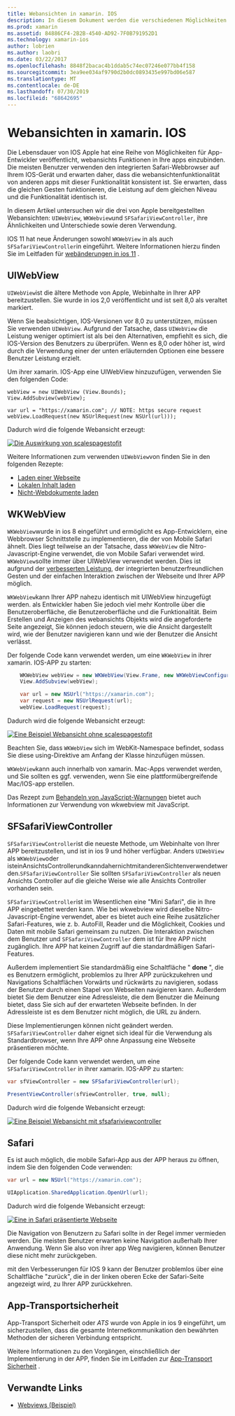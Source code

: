 ```yaml
---
title: Webansichten in xamarin. IOS
description: In diesem Dokument werden die verschiedenen Möglichkeiten beschrieben, wie eine xamarin. IOS-App Webinhalte anzeigen kann. Es erläutert UIWebView, wkwebview, sfsafariviewcontroller, Safari und App-Transportsicherheit.
ms.prod: xamarin
ms.assetid: 84886CF4-2B2B-4540-AD92-7F0B791952D1
ms.technology: xamarin-ios
author: lobrien
ms.author: laobri
ms.date: 03/22/2017
ms.openlocfilehash: 8848f2bacac4b1ddab5c74ec07246e077bb4f158
ms.sourcegitcommit: 3ea9ee034af9790d2b0dc0893435e997bd06e587
ms.translationtype: MT
ms.contentlocale: de-DE
ms.lasthandoff: 07/30/2019
ms.locfileid: "68642695"
---
```

# <a name="web-views-in-xamarinios"></a>Webansichten in xamarin. IOS

Die Lebensdauer von IOS Apple hat eine Reihe von Möglichkeiten für App-Entwickler veröffentlicht, webansichts Funktionen in Ihre apps einzubinden. Die meisten Benutzer verwenden den integrierten Safari-Webbrowser auf Ihrem IOS-Gerät und erwarten daher, dass die webansichtenfunktionalität von anderen apps mit dieser Funktionalität konsistent ist. Sie erwarten, dass die gleichen Gesten funktionieren, die Leistung auf dem gleichen Niveau und die Funktionalität identisch ist.

In diesem Artikel untersuchen wir die drei von Apple bereitgestellten Webansichten: `UIWebView`, `WKWebview`und `SFSafariViewController`, ihre Ähnlichkeiten und Unterschiede sowie deren Verwendung. 

IOS 11 hat neue Änderungen sowohl `WKWebView` in als auch `SFSafariViewController`in eingeführt. Weitere Informationen hierzu finden Sie im Leitfaden für [webänderungen in ios 11](~/ios/platform/introduction-to-ios11/web.md) .

## <a name="uiwebview"></a>UIWebView

`UIWebView`ist die ältere Methode von Apple, Webinhalte in Ihrer APP bereitzustellen. Sie wurde in ios 2,0 veröffentlicht und ist seit 8,0 als veraltet markiert.

Wenn Sie beabsichtigen, IOS-Versionen vor 8,0 zu unterstützen, müssen Sie verwenden `UIWebView`. Aufgrund der Tatsache, dass `UIWebView` die Leistung weniger optimiert ist als bei den Alternativen, empfiehlt es sich, die IOS-Version des Benutzers zu überprüfen. Wenn es 8,0 oder höher ist, wird durch die Verwendung einer der unten erläuternden Optionen eine bessere Benutzer Leistung erzielt.
 
Um ihrer xamarin. IOS-App eine UIWebView hinzuzufügen, verwenden Sie den folgenden Code:
 
```
webView = new UIWebView (View.Bounds);
View.AddSubview(webView);

var url = "https://xamarin.com"; // NOTE: https secure request
webView.LoadRequest(new NSUrlRequest(new NSUrl(url)));
```

Dadurch wird die folgende Webansicht erzeugt:

[![](uiwebview-images/webview.png "Die Auswirkung von scalespagestofit")](uiwebview-images/webview.png#lightbox)

Weitere Informationen zum verwenden `UIWebView`von finden Sie in den folgenden Rezepte:


- [Laden einer Webseite](https://github.com/xamarin/recipes/tree/master/Recipes/ios/content_controls/web_view/load_a_web_page)
- [Lokalen Inhalt laden](https://github.com/xamarin/recipes/tree/master/Recipes/ios/content_controls/web_view/load_local_content)
- [Nicht-Webdokumente laden](https://github.com/xamarin/recipes/tree/master/Recipes/ios/content_controls/web_view/load_non-web_documents)

## <a name="wkwebview"></a>WKWebView

`WKWebView`wurde in ios 8 eingeführt und ermöglicht es App-Entwicklern, eine Webbrowser Schnittstelle zu implementieren, die der von Mobile Safari ähnelt. Dies liegt teilweise an der Tatsache, dass `WKWebView` die Nitro-Javascript-Engine verwendet, die von Mobile Safari verwendet wird. `WKWebView`sollte immer über UIWebView verwendet werden. Dies ist aufgrund der [verbesserten Leistung](http://blog.initlabs.com/post/100113463211/wkwebview-vs-uiwebview), der integrierten benutzerfreundlichen Gesten und der einfachen Interaktion zwischen der Webseite und Ihrer APP möglich.
  
`WKWebView`kann Ihrer APP nahezu identisch mit UIWebView hinzugefügt werden. als Entwickler haben Sie jedoch viel mehr Kontrolle über die Benutzeroberfläche, die Benutzeroberfläche und die Funktionalität. Beim Erstellen und Anzeigen des webansichts Objekts wird die angeforderte Seite angezeigt, Sie können jedoch steuern, wie die Ansicht dargestellt wird, wie der Benutzer navigieren kann und wie der Benutzer die Ansicht verlässt.  

Der folgende Code kann verwendet werden, um eine `WKWebView` in ihrer xamarin. IOS-APP zu starten:

```csharp
    WKWebView webView = new WKWebView(View.Frame, new WKWebViewConfiguration());
    View.AddSubview(webView);

    var url = new NSUrl("https://xamarin.com");
    var request = new NSUrlRequest(url);
    webView.LoadRequest(request);
```

Dadurch wird die folgende Webansicht erzeugt:

[![](uiwebview-images/wkwebview.png "Eine Beispiel Webansicht ohne scalespagestofit")](uiwebview-images/wkwebview.png#lightbox)

Beachten Sie, dass `WKWebView` sich im WebKit-Namespace befindet, sodass Sie diese using-Direktive am Anfang der Klasse hinzufügen müssen.

`WKWebView`kann auch innerhalb von xamarin. Mac-Apps verwendet werden, und Sie sollten es ggf. verwenden, wenn Sie eine plattformübergreifende Mac/IOS-app erstellen.

Das Rezept zum [Behandeln von JavaScript-Warnungen](https://github.com/xamarin/recipes/tree/master/Recipes/ios/content_controls/web_view/handle_javascript_alerts) bietet auch Informationen zur Verwendung von wkwebview mit JavaScript.

<a name="safariviewcontroller" />

## <a name="sfsafariviewcontroller"></a>SFSafariViewController
 
 `SFSafariViewController`ist die neueste Methode, um Webinhalte von Ihrer APP bereitzustellen, und ist in ios 9 und höher verfügbar. Anders `UIWebView` als `WKWebView`oder isteinAnsichtsControllerundkanndahernichtmitanderenSichtenverwendetwerden.`SFSafariViewController` Sie sollten `SFSafariViewController` als neuen Ansichts Controller auf die gleiche Weise wie alle Ansichts Controller vorhanden sein.
 
 `SFSafariViewController`ist im Wesentlichen eine "Mini Safari", die in Ihre APP eingebettet werden kann. Wie bei wkwebview wird dieselbe Nitro-Javascript-Engine verwendet, aber es bietet auch eine Reihe zusätzlicher Safari-Features, wie z. b. AutoFill, Reader und die Möglichkeit, Cookies und Daten mit mobile Safari gemeinsam zu nutzen. Die Interaktion zwischen dem Benutzer und `SFSafariViewController` dem ist für Ihre APP nicht zugänglich. Ihre APP hat keinen Zugriff auf die standardmäßigen Safari-Features.
 
Außerdem implementiert Sie standardmäßig eine Schaltfläche " **done** ", die es Benutzern ermöglicht, problemlos zu Ihrer APP zurückzukehren und Navigations Schaltflächen Vorwärts und rückwärts zu navigieren, sodass der Benutzer durch einen Stapel von Webseiten navigieren kann. Außerdem bietet Sie dem Benutzer eine Adressleiste, die dem Benutzer die Meinung bietet, dass Sie sich auf der erwarteten Webseite befinden. In der Adressleiste ist es dem Benutzer nicht möglich, die URL zu ändern. 

Diese Implementierungen können nicht geändert werden. `SFSafariViewController` daher eignet sich ideal für die Verwendung als Standardbrowser, wenn Ihre APP ohne Anpassung eine Webseite präsentieren möchte.

Der folgende Code kann verwendet werden, um eine `SFSafariViewController` in ihrer xamarin. IOS-APP zu starten:

```csharp
var sfViewController = new SFSafariViewController(url);

PresentViewController(sfViewController, true, null);
```

Dadurch wird die folgende Webansicht erzeugt:

[![](uiwebview-images/sfsafariviewcontroller.png "Eine Beispiel Webansicht mit sfsafariviewcontroller")](uiwebview-images/sfsafariviewcontroller.png#lightbox)

## <a name="safari"></a>Safari

Es ist auch möglich, die mobile Safari-App aus der APP heraus zu öffnen, indem Sie den folgenden Code verwenden:

```csharp
var url = new NSUrl("https://xamarin.com");

UIApplication.SharedApplication.OpenUrl(url);

```

Dadurch wird die folgende Webansicht erzeugt:

[![](uiwebview-images/safari.png "Eine in Safari präsentierte Webseite")](uiwebview-images/safari.png#lightbox)

Die Navigation von Benutzern zu Safari sollte in der Regel immer vermieden werden. Die meisten Benutzer erwarten keine Navigation außerhalb Ihrer Anwendung. Wenn Sie also von ihrer app Weg navigieren, können Benutzer diese nicht mehr zurückgeben.

mit den Verbesserungen für IOS 9 kann der Benutzer problemlos über eine Schaltfläche "zurück", die in der linken oberen Ecke der Safari-Seite angezeigt wird, zu Ihrer APP zurückkehren.

## <a name="app-transport-security"></a>App-Transportsicherheit

App-Transport Sicherheit oder *ATS* wurde von Apple in ios 9 eingeführt, um sicherzustellen, dass die gesamte Internetkommunikation den bewährten Methoden der sicheren Verbindung entspricht.

Weitere Informationen zu den Vorgängen, einschließlich der Implementierung in der APP, finden Sie im Leitfaden zur [App-Transport Sicherheit](~/ios/app-fundamentals/ats.md) .

## <a name="related-links"></a>Verwandte Links

- [Webviews (Beispiel)](https://docs.microsoft.com/samples/xamarin/ios-samples/webview)
